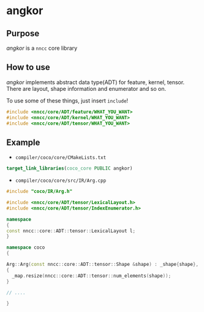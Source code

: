 # angkor

## Purpose

_angkor_ is a `nncc` core library

## How to use

_angkor_ implements abstract data type(ADT) for feature, kernel, tensor.
There are layout, shape information and enumerator and so on.

To use some of these things, just insert `include`!
```cpp
#include <nncc/core/ADT/feature/WHAT_YOU_WANT>
#include <nncc/core/ADT/kernel/WHAT_YOU_WANT>
#include <nncc/core/ADT/tensor/WHAT_YOU_WANT>
```

## Example

- `compiler/coco/core/CMakeLists.txt`

```cmake
target_link_libraries(coco_core PUBLIC angkor)
```

- `compiler/coco/core/src/IR/Arg.cpp`

```cpp
#include "coco/IR/Arg.h"

#include <nncc/core/ADT/tensor/LexicalLayout.h>
#include <nncc/core/ADT/tensor/IndexEnumerator.h>

namespace
{
const nncc::core::ADT::tensor::LexicalLayout l;
}

namespace coco
{

Arg::Arg(const nncc::core::ADT::tensor::Shape &shape) : _shape{shape}, _bag{nullptr}
{
  _map.resize(nncc::core::ADT::tensor::num_elements(shape));
}

// ....

}
```
